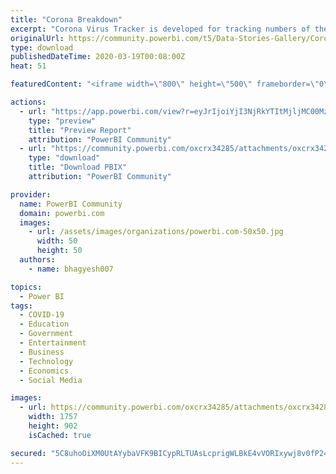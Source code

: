 ```yaml
---
title: "Corona Breakdown"
excerpt: "Corona Virus Tracker is developed for tracking numbers of the virus spreading around the world. Please have a look &amp; spread awareness."
originalUrl: https://community.powerbi.com/t5/Data-Stories-Gallery/Corona-Breakdown/m-p/981346
type: download
publishedDateTime: 2020-03-19T00:08:00Z
heat: 51

featuredContent: "<iframe width=\"800\" height=\"500\" frameborder=\"0\" src=\"https://app.powerbi.com/view?r=eyJrIjoiYjI3NjRkYTItMjljMC00MzBhLWE3MzktNzU2ZWE2YWY4ZTg0IiwidCI6Ijk2MWU2Y2Y4LTVkNDYtNGYzOS05NjA5LWMzZGYzOTk4Y2UwZiJ9\"></iframe>"

actions:
  - url: "https://app.powerbi.com/view?r=eyJrIjoiYjI3NjRkYTItMjljMC00MzBhLWE3MzktNzU2ZWE2YWY4ZTg0IiwidCI6Ijk2MWU2Y2Y4LTVkNDYtNGYzOS05NjA5LWMzZGYzOTk4Y2UwZiJ9"
    type: "preview"
    title: "Preview Report"
    attribution: "PowerBI Community"
  - url: "https://community.powerbi.com/oxcrx34285/attachments/oxcrx34285/DataStoriesGallery/3527/2/Corona%20Vs.pbix"
    type: "download"
    title: "Download PBIX"
    attribution: "PowerBI Community"

provider:
  name: PowerBI Community
  domain: powerbi.com
  images:
    - url: /assets/images/organizations/powerbi.com-50x50.jpg
      width: 50
      height: 50
  authors:
    - name: bhagyesh007

topics:
  - Power BI
tags:
  - COVID-19
  - Education
  - Government
  - Entertainment
  - Business
  - Technology
  - Economics
  - Social Media

images:
  - url: https://community.powerbi.com/oxcrx34285/attachments/oxcrx34285/DataStoriesGallery/3527/1/Corona%20Virus.PNG
    width: 1757
    height: 902
    isCached: true

secured: "5C8uhoOiXM0UtAYybaVFK9BICypRLTUAsLcprigWLBkE4vVORIxywj8v0fP24/fo/oGjf3oXWxaOq1AAkJK2/2UB6fjxF79ctQnCAukLOc8zC3PmQKTmhir+rovVngKYnx9A7HDwNM5asxY4x0tdZANkH+2koVumBou9VWTc07XgH2VbDEbXGzplZ60i0Ve8GpttFC6R8etMHwZGcOv0RDdt5hBU6NcArAo8LqFh+J5ZH4WLH723Ake3P3/Jx5WTRDy9C1Jn/JVFWeae9+l7Tp7v2lnKKexdE9aW+Xlh/5bXM4+8Lo350RnsBxVVIfZy6hRh6Eh2FVkWTBOrv8Ux1oUFT7x9kDsmD3N99HeVd7oHUSBKPA6uOT7cRTpzrFjvoLcZ2WAt5uRrCE72etHIcw==;abwUosc7bHm0kDUEUKXgKw=="
---
```



